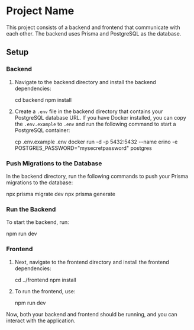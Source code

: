 # Project Name

This project consists of a backend and frontend that communicate with each other. The backend uses Prisma and PostgreSQL as the database.

## Setup

### Backend

1. Navigate to the backend directory and install the backend dependencies:

   cd backend
   npm install

2. Create a `.env` file in the backend directory that contains your PostgreSQL database URL. If you have Docker installed, you can copy the `.env.example` to `.env` and run the following command to start a PostgreSQL container:

   cp .env.example .env
   docker run -d -p 5432:5432 --name erino -e POSTGRES_PASSWORD="mysecretpassword" postgres

### Push Migrations to the Database

In the backend directory, run the following commands to push your Prisma migrations to the database:

npx prisma migrate dev
npx prisma generate

### Run the Backend

To start the backend, run:

npm run dev

### Frontend

1. Next, navigate to the frontend directory and install the frontend dependencies:

   cd ../frontend
   npm install

2. To run the frontend, use:

   npm run dev

Now, both your backend and frontend should be running, and you can interact with the application.
